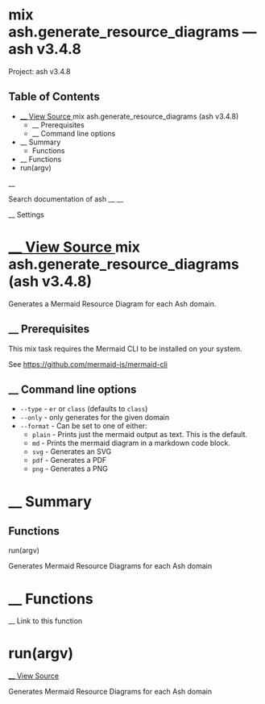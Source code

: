 # mix ash.generate_resource_diagrams — ash v3.4.8

Project: ash v3.4.8

## Table of Contents

- [ __ View Source ](external_link) mix ash.generate_resource_diagrams (ash v3.4.8)
  - __ Prerequisites
  - __ Command line options
- __ Summary
  - Functions
- __ Functions
- run(argv)

__

Search documentation of ash __ __

__ Settings

#  [ __ View Source ](external_link) mix ash.generate_resource_diagrams (ash v3.4.8)

Generates a Mermaid Resource Diagram for each Ash domain.

##  __ Prerequisites

This mix task requires the Mermaid CLI to be installed on your system.

See <https://github.com/mermaid-js/mermaid-cli>

##  __ Command line options

  * `--type` \- `er` or `class` (defaults to `class`)
  * `--only` \- only generates for the given domain
  * `--format` \- Can be set to one of either:
    * `plain` \- Prints just the mermaid output as text. This is the default.
    * `md` \- Prints the mermaid diagram in a markdown code block.
    * `svg` \- Generates an SVG
    * `pdf` \- Generates a PDF
    * `png` \- Generates a PNG



#  __ Summary

##  Functions

run(argv)

Generates Mermaid Resource Diagrams for each Ash domain

#  __ Functions

__ Link to this function

# run(argv)

[ __ View Source ](external_link)

Generates Mermaid Resource Diagrams for each Ash domain
